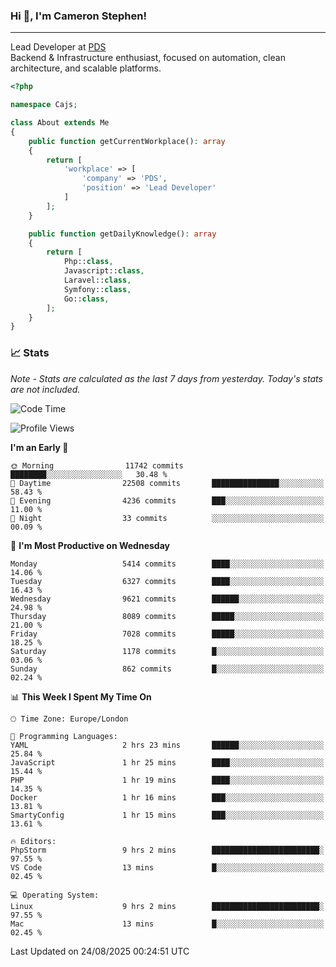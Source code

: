 ### Hi 👋, I'm Cameron Stephen!

---

Lead Developer at [PDS](https://prindatasolutions.co.uk)  
Backend & Infrastructure enthusiast, focused on automation, clean architecture, and scalable platforms.


```php
<?php

namespace Cajs;

class About extends Me
{
    public function getCurrentWorkplace(): array
    {
        return [
            'workplace' => [
                'company' => 'PDS',
                'position' => 'Lead Developer'
            ]
        ];
    }

    public function getDailyKnowledge(): array
    {
        return [
            Php::class,
            Javascript::class,
            Laravel::class,
            Symfony::class,
            Go::class,
        ];
    }
}
```

### 📈 Stats
<p><em>Note - Stats are calculated as the last 7 days from yesterday. Today's stats are not included.</em></p>


<!--START_SECTION:waka-->
![Code Time](http://img.shields.io/badge/Code%20Time-4%2C655%20hrs%2029%20mins-blue)

![Profile Views](http://img.shields.io/badge/Profile%20Views-0-blue)

**I'm an Early 🐤** 

```text
🌞 Morning                11742 commits       ████████░░░░░░░░░░░░░░░░░   30.48 % 
🌆 Daytime                22508 commits       ███████████████░░░░░░░░░░   58.43 % 
🌃 Evening                4236 commits        ███░░░░░░░░░░░░░░░░░░░░░░   11.00 % 
🌙 Night                  33 commits          ░░░░░░░░░░░░░░░░░░░░░░░░░   00.09 % 
```
📅 **I'm Most Productive on Wednesday** 

```text
Monday                   5414 commits        ████░░░░░░░░░░░░░░░░░░░░░   14.06 % 
Tuesday                  6327 commits        ████░░░░░░░░░░░░░░░░░░░░░   16.43 % 
Wednesday                9621 commits        ██████░░░░░░░░░░░░░░░░░░░   24.98 % 
Thursday                 8089 commits        █████░░░░░░░░░░░░░░░░░░░░   21.00 % 
Friday                   7028 commits        █████░░░░░░░░░░░░░░░░░░░░   18.25 % 
Saturday                 1178 commits        █░░░░░░░░░░░░░░░░░░░░░░░░   03.06 % 
Sunday                   862 commits         █░░░░░░░░░░░░░░░░░░░░░░░░   02.24 % 
```


📊 **This Week I Spent My Time On** 

```text
🕑︎ Time Zone: Europe/London

💬 Programming Languages: 
YAML                     2 hrs 23 mins       ██████░░░░░░░░░░░░░░░░░░░   25.84 % 
JavaScript               1 hr 25 mins        ████░░░░░░░░░░░░░░░░░░░░░   15.44 % 
PHP                      1 hr 19 mins        ████░░░░░░░░░░░░░░░░░░░░░   14.35 % 
Docker                   1 hr 16 mins        ███░░░░░░░░░░░░░░░░░░░░░░   13.81 % 
SmartyConfig             1 hr 15 mins        ███░░░░░░░░░░░░░░░░░░░░░░   13.61 % 

🔥 Editors: 
PhpStorm                 9 hrs 2 mins        ████████████████████████░   97.55 % 
VS Code                  13 mins             █░░░░░░░░░░░░░░░░░░░░░░░░   02.45 % 

💻 Operating System: 
Linux                    9 hrs 2 mins        ████████████████████████░   97.55 % 
Mac                      13 mins             █░░░░░░░░░░░░░░░░░░░░░░░░   02.45 % 
```


 Last Updated on 24/08/2025 00:24:51 UTC
<!--END_SECTION:waka-->
